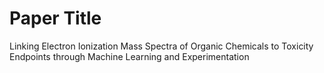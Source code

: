 # Paper Title
Linking Electron Ionization Mass Spectra of Organic Chemicals to Toxicity Endpoints through Machine Learning and Experimentation

